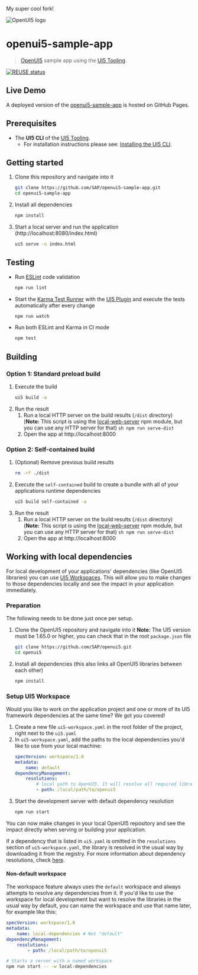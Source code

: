 My super cool fork!

![OpenUI5 logo](http://openui5.org/images/OpenUI5_new_big_side.png)

# openui5-sample-app

> [OpenUI5](https://github.com/SAP/openui5) sample app using the [UI5 Tooling](https://github.com/SAP/ui5-tooling).

[![REUSE status](https://api.reuse.software/badge/github.com/SAP/openui5-sample-app)](https://api.reuse.software/info/github.com/SAP/openui5-sample-app)

## Live Demo

A deployed version of the [openui5-sample-app](http://sap.github.io/openui5-sample-app/index.html) is hosted on GitHub Pages.

## Prerequisites

-   The **UI5 CLI** of the [UI5 Tooling](https://github.com/SAP/ui5-tooling#installing-the-ui5-cli).
    -   For installation instructions please see: [Installing the UI5 CLI](https://github.com/SAP/ui5-tooling#installing-the-ui5-cli).

## Getting started

1. Clone this repository and navigate into it
    ```sh
    git clone https://github.com/SAP/openui5-sample-app.git
    cd openui5-sample-app
    ```
1. Install all dependencies

    ```sh
    npm install
    ```

1. Start a local server and run the application (http://localhost:8080/index.html)
    ```sh
    ui5 serve -o index.html
    ```

## Testing

-   Run [ESLint](https://eslint.org/) code validation
    ```sh
    npm run lint
    ```
-   Start the [Karma Test Runner](https://karma-runner.github.io/latest/index.html) with the [UI5 Plugin](https://github.com/SAP/karma-ui5) and execute the tests automatically after every change
    ```sh
    npm run watch
    ```
-   Run both ESLint and Karma in CI mode
    ```sh
    npm test
    ```

## Building

### Option 1: Standard preload build

1. Execute the build
    ```sh
    ui5 build -a
    ```
1. Run the result
    1. Run a local HTTP server on the build results (`/dist` directory)  
       (**Note:** This script is using the [local-web-server](https://www.npmjs.com/package/local-web-server) npm module, but you can use any HTTP server for that)
       `sh
    npm run serve-dist
    `
    1. Open the app at http://localhost:8000

### Option 2: Self-contained build

1. (Optional) Remove previous build results
    ```sh
    rm -rf ./dist
    ```
1. Execute the `self-contained` build to create a bundle with all of your applications runtime dependencies
    ```sh
    ui5 build self-contained -a
    ```
1. Run the result
    1. Run a local HTTP server on the build results (`/dist` directory)  
       (**Note:** This script is using the [local-web-server](https://www.npmjs.com/package/local-web-server) npm module, but you can use any HTTP server for that)
       `sh
    npm run serve-dist
    `
    1. Open the app at http://localhost:8000

## Working with local dependencies

For local development of your applications' dependencies (like OpenUI5 libraries) you can use [UI5 Workspaces](https://sap.github.io/ui5-tooling/stable/pages/Workspace/). This will allow you to make changes to those dependencies locally and see the impact in your application immediately.

### Preparation

The following needs to be done just once per setup.

1. Clone the OpenUI5 repository and navigate into it
   **Note:** The UI5 version must be 1.65.0 or higher, you can check that in the root `package.json` file
    ```sh
    git clone https://github.com/SAP/openui5.git
    cd openui5
    ```
1. Install all dependencies (this also links all OpenUI5 libraries between each other)
    ```sh
    npm install
    ```

### Setup UI5 Workspace

Would you like to work on the application project and one or more of its UI5 framework dependencies at the same time? We got you covered!

1. Create a new file `ui5-workspace.yaml` in the root folder of the project, right next to the `ui5.yaml`
2. In `ui5-workspace.yaml`, add the paths to the local dependencies you'd like to use from your local machine:
    ```yaml
    specVersion: workspace/1.0
    metadata:
        name: default
    dependencyManagement:
        resolutions:
            # local path to OpenUI5. It will resolve all required libraries and transitive dependencies.
            - path: /local/path/to/openui5
    ```
3. Start the development server with default dependency resolution
    ```sh
    npm run start
    ```

You can now make changes in your local OpenUI5 repository and see the impact directly when serving or building your application.

If a dependency that is listed in `ui5.yaml` is omitted in the `resolutions` section of `ui5-workspace.yaml`, the library is resolved in the usual way by downloading it from the registry. For more information about dependency resolutions, check [here](https://sap.github.io/ui5-tooling/v3/pages/Workspace/#dependency-management).

#### Non-default workspace

The workspace feature always uses the `default` workspace and always attempts to resolve any dependencies from it. If you'd like to use the workspace for local development but want to resolve the libraries in the usual way by default, you can name the workspace and use that name later, for example like this:

```yaml
specVersion: workspace/1.0
metadata:
    name: local-dependencies # Not "default"
dependencyManagement:
    resolutions:
        - path: /local/path/to/openui5
```

```sh
# Starts a server with a named workspace
npm run start -- -w local-dependencies
```
